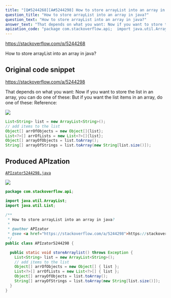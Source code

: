 ```yaml
---
title: "[Q#5244268][A#5244298] How to store arrayList into an array in java?"
question_title: "How to store arrayList into an array in java?"
question_text: "How to store arrayList into an array in java?"
answer_text: "That depends on what you want: Now if you want to store the list in an array, you can do one of these: But if you want the list items in an array, do one of these: Reference:"
apization_code: "package com.stackoverflow.api;  import java.util.ArrayList; import java.util.List;  /**  * How to store arrayList into an array in java?  *  * @author APIzator  * @see <a href=\"https://stackoverflow.com/a/5244298\">https://stackoverflow.com/a/5244298</a>  */ public class APIzator5244298 {    public static void storeArraylist() throws Exception {     List<String> list = new ArrayList<String>();     // add items to the list     Object[] arrOfObjects = new Object[] { list };     List<?>[] arrOfLists = new List<?>[] { list };     Object[] arrayOfObjects = list.toArray();     String[] arrayOfStrings = list.toArray(new String[list.size()]);   } }"
---
```


https://stackoverflow.com/q/5244268

How to store arrayList into an array in java?



## Original code snippet

https://stackoverflow.com/a/5244298

That depends on what you want:
Now if you want to store the list in an array, you can do one of these:
But if you want the list items in an array, do one of these:
Reference:

<div class="code-logo"><img src="/stackoverflow.png" /></div>

```java
List<String> list = new ArrayList<String>();
// add items to the list
Object[] arrOfObjects = new Object[]{list};
List<?>[] arrOfLists = new List<?>[]{list};
Object[] arrayOfObjects = list.toArray();
String[] arrayOfStrings = list.toArray(new String[list.size()]);
```

## Produced APIzation

[`APIzator5244298.java`](https://github.com/pasqualesalza/apization-temp-data/raw/master/search/APIzator5244298.java)

<div class="code-logo"><img src="/apizator.png" /></div>

```java
package com.stackoverflow.api;

import java.util.ArrayList;
import java.util.List;

/**
 * How to store arrayList into an array in java?
 *
 * @author APIzator
 * @see <a href="https://stackoverflow.com/a/5244298">https://stackoverflow.com/a/5244298</a>
 */
public class APIzator5244298 {

  public static void storeArraylist() throws Exception {
    List<String> list = new ArrayList<String>();
    // add items to the list
    Object[] arrOfObjects = new Object[] { list };
    List<?>[] arrOfLists = new List<?>[] { list };
    Object[] arrayOfObjects = list.toArray();
    String[] arrayOfStrings = list.toArray(new String[list.size()]);
  }
}

```
